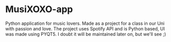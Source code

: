 # MusiXOXO-app
Python application for music lovers. Made as a project for a class in our Uni with passion and love.
The project uses Spotify API and is Python based, UI was made using PYQT5. I doubt it will be maintained later on, but we'll see ;)
